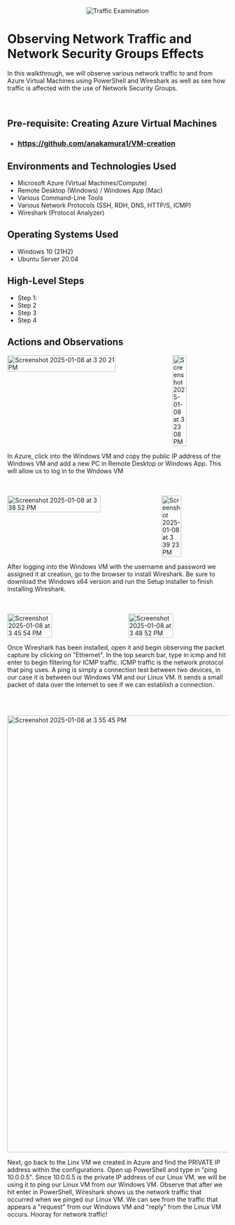 
<p align="center">
<img src="https://i.imgur.com/Ua7udoS.png" alt="Traffic Examination"/>
</p>

<h1>Observing Network Traffic and Network Security Groups Effects</h1>
  
<p>In this walkthrough, we will observe various network traffic to and from Azure Virtual Machines using PowerShell and Wireshark as well as see how traffic is affected with the use of Network Security Groups.</p>
  <br/>


<h2>Pre-requisite: Creating Azure Virtual Machines</h2>

- ### https://github.com/anakamura1/VM-creation

<h2>Environments and Technologies Used</h2>

- Microsoft Azure (Virtual Machines/Compute)
- Remote Desktop (Windows) / Windows App (Mac)
- Various Command-Line Tools
- Various Network Protocols (SSH, RDH, DNS, HTTP/S, ICMP)
- Wireshark (Protocol Analyzer)

<h2>Operating Systems Used </h2>

- Windows 10 (21H2)
- Ubuntu Server 20.04

<h2>High-Level Steps</h2>

- Step 1: 
- Step 2
- Step 3
- Step 4

<h2>Actions and Observations</h2>

<div style="display: flex; justify-content: space-between;">
<img alt="Screenshot 2025-01-08 at 3 20 21 PM" src="https://github.com/user-attachments/assets/c653d1d7-37ca-446a-9b11-4b6bbf912d1d" width="70%"/>
  <img alt="Screenshot 2025-01-08 at 3 23 08 PM" src="https://github.com/user-attachments/assets/f789a2c3-cc16-4a26-a3f1-1ab061ed8b3e" width="25%"/>
</div>
<p>
In Azure, click into the Windows VM and copy the public IP address of the Windows VM and add a new PC in Remote Desktop or Windows App. This will allow us to log in to the Wndows VM</p>
<br /><br>

<div style="display: flex; justify-content: space-between;">
<img width="65%" alt="Screenshot 2025-01-08 at 3 38 52 PM" src="https://github.com/user-attachments/assets/ef7ece98-6bd2-4f65-8a7d-f413cb0df0cb" />
<img width="30%" alt="Screenshot 2025-01-08 at 3 39 23 PM" src="https://github.com/user-attachments/assets/3f96cb86-ac44-4764-83df-455c3c79bede" />
</div>
<p>
  After logging into the Windows VM with the username and password we assigned it at creation, go to the browser to install Wireshark. Be sure to download the Windows x64 version and run the Setup installer to finish installing Wireshark.
</p>
<br /><br>

<div style="display: flex; justify-content: space-between;">
<img width="45%" alt="Screenshot 2025-01-08 at 3 45 54 PM" src="https://github.com/user-attachments/assets/e1541369-cf1d-4ff4-89ac-44c3b1662fe1" />
  <img width="45%" alt="Screenshot 2025-01-08 at 3 48 52 PM" src="https://github.com/user-attachments/assets/7c3159f6-6aee-4ef2-a878-0d305ae4e0a9" />

</div>
<p>
  Once Wireshark has been installed, open it and begin observing the packet capture by clicking on "Ethernet". In the top search bar, type in icmp and hit enter to begin filtering for ICMP traffic. ICMP traffic is the network protocol that ping uses. A ping is simply a connection test between two devices, in our case it is between our Windows VM and our Linux VM. It sends a small packet of data over the internet to see if we can establish a connection.
</p>
<br /> <br>

<p>
  <img width="1000" alt="Screenshot 2025-01-08 at 3 55 45 PM" src="https://github.com/user-attachments/assets/8584006e-756a-4945-851b-de7b665b772f" />
</p>
<p>
  Next, go back to the Linx VM we created in Azure and find the PRIVATE IP address within the configurations. Open up PowerShell and type in "ping 10.0.0.5". Since 10.0.0.5 is the private IP address of our Linux VM, we will be using it to ping our Linux VM from our Windows VM. Observe that after we hit enter in PowerShell, Wireshark shows us the network traffic that occurred when we pinged our Linux VM. We can see from the traffic that appears a "request" from our Windows VM and "reply" from the Linux VM occurs. Hooray for network traffic!
</p>
